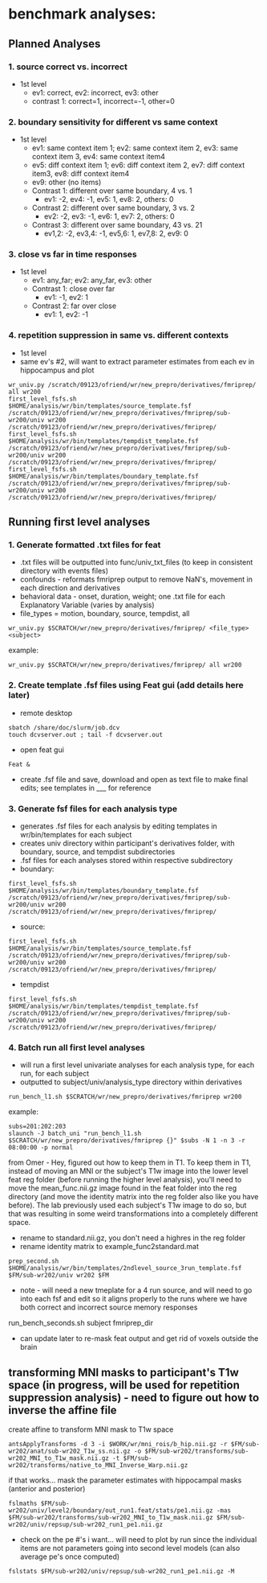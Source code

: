 # benchmark analyses:
## Planned Analyses
### 1. source correct vs. incorrect
* 1st level
  *  ev1: correct, ev2: incorrect, ev3: other
  *  contrast 1: correct=1, incorrect=-1, other=0

### 2. boundary sensitivity for different vs same context
* 1st level
  * ev1: same context item 1; ev2: same context item 2, ev3: same context item 3, ev4: same context item4
  * ev5: diff context item 1; ev6: diff context item 2, ev7: diff context item3, ev8: diff context item4
  * ev9: other (no items)
  * Contrast 1: different over same boundary, 4 vs. 1
    * ev1: -2, ev4: -1, ev5: 1, ev8: 2, others: 0
  * Contrast 2: different over same boundary, 3 vs. 2
    * ev2: -2, ev3: -1, ev6: 1, ev7: 2, others: 0
  * Contrast 3: different over same boundary, 43 vs. 21
    * ev1,2: -2, ev3,4: -1, ev5,6: 1, ev7,8: 2, ev9: 0
   
### 3. close vs far in time responses
* 1st level
  * ev1: any_far; ev2: any_far, ev3: other
  * Contrast 1:  close over far
    * ev1: -1, ev2: 1
  * Contrast 2: far over close
    * ev1: 1, ev2: -1

### 4. repetition suppression in same vs. different contexts
* 1st level
 * same ev's #2, will want to extract parameter estimates from each ev in hippocampus and plot

```
wr_univ.py /scratch/09123/ofriend/wr/new_prepro/derivatives/fmriprep/ all wr200
first_level_fsfs.sh $HOME/analysis/wr/bin/templates/source_template.fsf /scratch/09123/ofriend/wr/new_prepro/derivatives/fmriprep/sub-wr200/univ wr200 /scratch/09123/ofriend/wr/new_prepro/derivatives/fmriprep/
first_level_fsfs.sh $HOME/analysis/wr/bin/templates/tempdist_template.fsf /scratch/09123/ofriend/wr/new_prepro/derivatives/fmriprep/sub-wr200/univ wr200 /scratch/09123/ofriend/wr/new_prepro/derivatives/fmriprep/
first_level_fsfs.sh $HOME/analysis/wr/bin/templates/boundary_template.fsf /scratch/09123/ofriend/wr/new_prepro/derivatives/fmriprep/sub-wr200/univ wr200 /scratch/09123/ofriend/wr/new_prepro/derivatives/fmriprep/
```
## Running first level analyses
### 1. Generate formatted .txt files for feat
 * .txt files will be outputted into func/univ_txt_files (to keep in consistent directory with events files)
 * confounds - reformats fmriprep output to remove NaN's, movement in each direction and derivatives
 * behavioral data - onset, duration, weight; one .txt file for each Explanatory Variable (varies by analysis)
  * file_types = motion, boundary, source, tempdist, all 
```
wr_univ.py $SCRATCH/wr/new_prepro/derivatives/fmriprep/ <file_type> <subject>
```
example:
```
wr_univ.py $SCRATCH/wr/new_prepro/derivatives/fmriprep/ all wr200
```
### 2. Create template .fsf files using Feat gui (add details here later)
* remote desktop
```
sbatch /share/doc/slurm/job.dcv
touch dcvserver.out ; tail -f dcvserver.out
```
* open feat gui
```
Feat &
```
* create .fsf file and save, download and open as text file to make final edits; see templates in ___ for reference
  
### 3. Generate fsf files for each analysis type
* generates .fsf files for each analysis by editing templates in wr/bin/templates for each subject
* creates univ directory within participant's derivatives folder, with boundary, source, and tempdist subdirectories
 * .fsf files for each analyses stored within respective subdirectory
* boundary:
```
first_level_fsfs.sh $HOME/analysis/wr/bin/templates/boundary_template.fsf /scratch/09123/ofriend/wr/new_prepro/derivatives/fmriprep/sub-wr200/univ wr200 /scratch/09123/ofriend/wr/new_prepro/derivatives/fmriprep/
```
* source:
```
first_level_fsfs.sh $HOME/analysis/wr/bin/templates/source_template.fsf /scratch/09123/ofriend/wr/new_prepro/derivatives/fmriprep/sub-wr200/univ wr200 /scratch/09123/ofriend/wr/new_prepro/derivatives/fmriprep/
```
* tempdist
```
first_level_fsfs.sh $HOME/analysis/wr/bin/templates/tempdist_template.fsf /scratch/09123/ofriend/wr/new_prepro/derivatives/fmriprep/sub-wr200/univ wr200 /scratch/09123/ofriend/wr/new_prepro/derivatives/fmriprep/
```

### 4. Batch run all first level analyses
* will run a first level univariate analyses for each analysis type, for each run, for each subject
* outputted to subject/univ/analysis_type directory within derivatives
```
run_bench_l1.sh $SCRATCH/wr/new_prepro/derivatives/fmriprep wr200
```
example:
```
subs=201:202:203
slaunch -J batch_uni "run_bench_l1.sh $SCRATCH/wr/new_prepro/derivatives/fmriprep {}" $subs -N 1 -n 3 -r 08:00:00 -p normal
```


from Omer - 
Hey, figured out how to keep them in T1. To keep them in T1, instead of moving an MNI or the subject's T1w image into the lower level feat reg folder (before running the higher level analysis), you'll need to move the mean_func.nii.gz image found in the feat folder into the reg directory (and move the identity matrix into the reg folder also like you have before). The lab previously used each subject's T1w image to do so, but that was resulting in some weird transformations into a completely different space.
* rename to standard.nii.gz, you don't need a highres in the reg folder
* rename identity matrix to example_func2standard.mat

```
prep_second.sh $HOME/analysis/wr/bin/templates/2ndlevel_source_3run_template.fsf $FM/sub-wr202/univ wr202 $FM
```
* note - will need a new tmeplate for a 4 run source, and will need to go into each fsf and edit so it aligns properly to the runs where we have both correct and incorrect source memory responses


run_bench_seconds.sh subject fmriprep_dir
* can update later to re-mask feat output and get rid of voxels outside the brain


## transforming MNI masks to participant's T1w space (in progress, will be used for repetition suppression analysis) - need to figure out how to inverse the affine file
create affine to transform MNI mask to T1w space
```
antsApplyTransforms -d 3 -i $WORK/wr/mni_rois/b_hip.nii.gz -r $FM/sub-wr202/anat/sub-wr202_T1w_ss.nii.gz -o $FM/sub-wr202/transforms/sub-wr202_MNI_to_T1w_mask.nii.gz -t $FM/sub-wr202/transforms/native_to_MNI_Inverse_Warp.nii.gz
```
if that works... mask the parameter estimates with hippocampal masks (anterior and posterior)
```
fslmaths $FM/sub-wr202/univ/level2/boundary/out_run1.feat/stats/pe1.nii.gz -mas $FM/sub-wr202/transforms/sub-wr202_MNI_to_T1w_mask.nii.gz $FM/sub-wr202/univ/repsup/sub-wr202_run1_pe1.nii.gz
```
* check on the pe #'s i want... will need to plot by run since the individual items are not parameters going into second level models (can also average pe's once computed)

```
fslstats $FM/sub-wr202/univ/repsup/sub-wr202_run1_pe1.nii.gz -M
```
